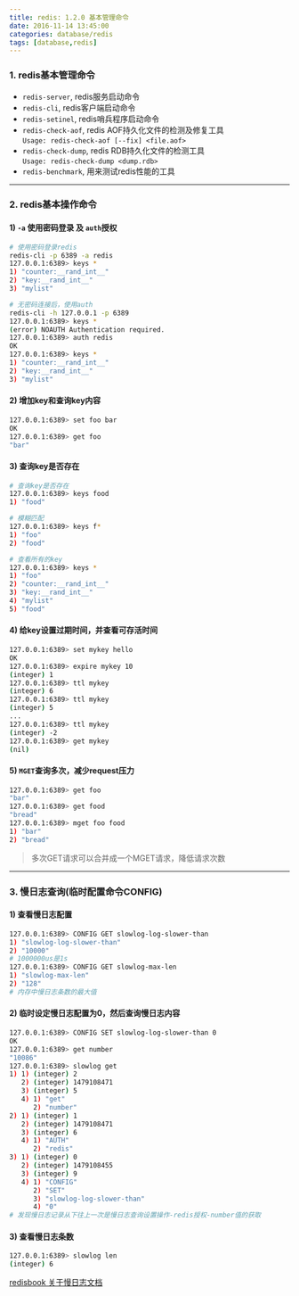 ```yaml
---
title: redis: 1.2.0 基本管理命令
date: 2016-11-14 13:45:00
categories: database/redis
tags: [database,redis]
---
```


### 1. redis基本管理命令
- `redis-server`, redis服务启动命令
- `redis-cli`, redis客户端启动命令
- `redis-setinel`, redis哨兵程序启动命令
- `redis-check-aof`, redis AOF持久化文件的检测及修复工具  
`Usage: redis-check-aof [--fix] <file.aof>`
- `redis-check-dump`, redis RDB持久化文件的检测工具  
`Usage: redis-check-dump <dump.rdb>`
- `redis-benchmark`, 用来测试redis性能的工具

---

### 2. redis基本操作命令
#### 1) `-a` 使用密码登录 及 `auth`授权
``` bash
# 使用密码登录redis
redis-cli -p 6389 -a redis
127.0.0.1:6389> keys *
1) "counter:__rand_int__"
2) "key:__rand_int__"
3) "mylist"

# 无密码连接后，使用auth
redis-cli -h 127.0.0.1 -p 6389
127.0.0.1:6389> keys *
(error) NOAUTH Authentication required.
127.0.0.1:6389> auth redis
OK
127.0.0.1:6389> keys *
1) "counter:__rand_int__"
2) "key:__rand_int__"
3) "mylist"
```

#### 2) 增加key和查询key内容
``` bash
127.0.0.1:6389> set foo bar
OK
127.0.0.1:6389> get foo
"bar"
```

#### 3) 查询key是否存在
``` bash
# 查询key是否存在
127.0.0.1:6389> keys food
1) "food"

# 模糊匹配
127.0.0.1:6389> keys f*
1) "foo"
2) "food"

# 查看所有的key
127.0.0.1:6389> keys *
1) "foo"
2) "counter:__rand_int__"
3) "key:__rand_int__"
4) "mylist"
5) "food"
```

#### 4) 给key设置过期时间，并查看可存活时间
``` bash
127.0.0.1:6389> set mykey hello
OK
127.0.0.1:6389> expire mykey 10
(integer) 1
127.0.0.1:6389> ttl mykey
(integer) 6
127.0.0.1:6389> ttl mykey
(integer) 5
...
127.0.0.1:6389> ttl mykey
(integer) -2
127.0.0.1:6389> get mykey
(nil)
```

#### 5) `MGET`查询多次，减少request压力
``` bash
127.0.0.1:6389> get foo
"bar"
127.0.0.1:6389> get food
"bread"
127.0.0.1:6389> mget foo food
1) "bar"
2) "bread"
```
> 多次GET请求可以合并成一个MGET请求，降低请求次数

---

### 3. 慢日志查询(临时配置命令CONFIG)
#### 1)  查看慢日志配置
``` bash
127.0.0.1:6389> CONFIG GET slowlog-log-slower-than
1) "slowlog-log-slower-than"
2) "10000"
# 1000000us是1s
127.0.0.1:6389> CONFIG GET slowlog-max-len
1) "slowlog-max-len"
2) "128"
# 内存中慢日志条数的最大值
```

#### 2) 临时设定慢日志配置为0，然后查询慢日志内容
``` bash
127.0.0.1:6389> CONFIG SET slowlog-log-slower-than 0
OK
127.0.0.1:6389> get number
"10086"
127.0.0.1:6389> slowlog get
1) 1) (integer) 2
   2) (integer) 1479108471
   3) (integer) 5
   4) 1) "get"
      2) "number"
2) 1) (integer) 1
   2) (integer) 1479108471
   3) (integer) 6
   4) 1) "AUTH"
      2) "redis"
3) 1) (integer) 0
   2) (integer) 1479108455
   3) (integer) 9
   4) 1) "CONFIG"
      2) "SET"
      3) "slowlog-log-slower-than"
      4) "0"
# 发现慢日志记录从下往上一次是慢日志查询设置操作-redis授权-number值的获取
```

#### 3) 查看慢日志条数
``` bash
127.0.0.1:6389> slowlog len
(integer) 6
```
[redisbook 关于慢日志文档](http://redisbook.com/preview/slowlog/content.html)  

